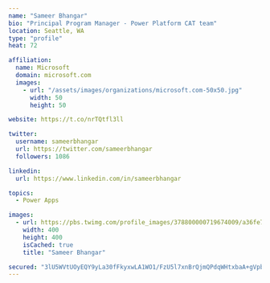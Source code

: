 ```yaml
---
name: "Sameer Bhangar"
bio: "Principal Program Manager - Power Platform CAT team"
location: Seattle, WA
type: "profile"
heat: 72

affiliation:
  name: Microsoft
  domain: microsoft.com
  images:
    - url: "/assets/images/organizations/microsoft.com-50x50.jpg"
      width: 50
      height: 50

website: https://t.co/nrTQtfl3ll

twitter:
  username: sameerbhangar
  url: https://twitter.com/sameerbhangar
  followers: 1086

linkedin:
  url: https://www.linkedin.com/in/sameerbhangar

topics:
  - Power Apps

images:
  - url: https://pbs.twimg.com/profile_images/378800000719674009/a36fe7ddfab1778b76e5793772e43798_400x400.jpeg
    width: 400
    height: 400
    isCached: true
    title: "Sameer Bhangar"

secured: "3lU5WVtUOyEQY9yLa30fFkyxwLA1WO1/FzU5l7xnBrQjmQPdqWHtxbaA+gVpbMhWw2K9f2++JtCgBZcwjDqabkku2AjyfWWj/dRb0uGvtpljmAnU0CAiVxHkpvxUuFV4jPQoouFEu3HOPvBXD6WbZkDo45H73B40gjoR0nHYCatiWfq4bk6eLDltuzFzKa9hsx+OEqdMhu4CsoAKbZOzlynbBCgjudIDiciy58jRsQhQ2L/B5w9kZj5KAgP6qmxQ3U9lIL3cS4f7/YuRBDe0ub2WDJRVvg/DtMrdncooQbwt7RJaC9pbHAEsAkz8vDzb7GdEBXcTfCqGPiuhuDuLwcDwFRzZS3ZkM/w0xIU5hZv68qcgMsuumKK4itJp/T8/jCwl/xibZyhBJFa5cn5CUNHtzIstP8Rm2HVqvlethQo=;xJXfkhny0E19plop3Ze+Uw=="
---
```


